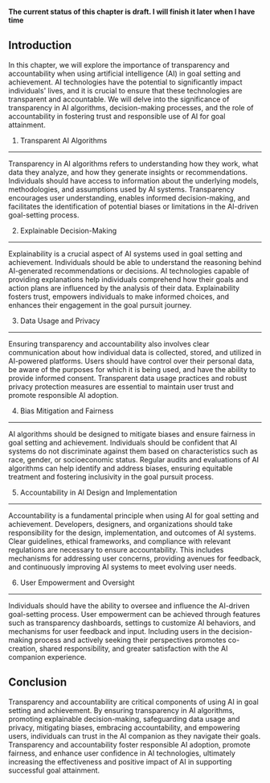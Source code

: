 **The current status of this chapter is draft. I will finish it later when I have time**

Introduction
------------

In this chapter, we will explore the importance of transparency and accountability when using artificial intelligence (AI) in goal setting and achievement. AI technologies have the potential to significantly impact individuals' lives, and it is crucial to ensure that these technologies are transparent and accountable. We will delve into the significance of transparency in AI algorithms, decision-making processes, and the role of accountability in fostering trust and responsible use of AI for goal attainment.

1. Transparent AI Algorithms
----------------------------

Transparency in AI algorithms refers to understanding how they work, what data they analyze, and how they generate insights or recommendations. Individuals should have access to information about the underlying models, methodologies, and assumptions used by AI systems. Transparency encourages user understanding, enables informed decision-making, and facilitates the identification of potential biases or limitations in the AI-driven goal-setting process.

2. Explainable Decision-Making
------------------------------

Explainability is a crucial aspect of AI systems used in goal setting and achievement. Individuals should be able to understand the reasoning behind AI-generated recommendations or decisions. AI technologies capable of providing explanations help individuals comprehend how their goals and action plans are influenced by the analysis of their data. Explainability fosters trust, empowers individuals to make informed choices, and enhances their engagement in the goal pursuit journey.

3. Data Usage and Privacy
-------------------------

Ensuring transparency and accountability also involves clear communication about how individual data is collected, stored, and utilized in AI-powered platforms. Users should have control over their personal data, be aware of the purposes for which it is being used, and have the ability to provide informed consent. Transparent data usage practices and robust privacy protection measures are essential to maintain user trust and promote responsible AI adoption.

4. Bias Mitigation and Fairness
-------------------------------

AI algorithms should be designed to mitigate biases and ensure fairness in goal setting and achievement. Individuals should be confident that AI systems do not discriminate against them based on characteristics such as race, gender, or socioeconomic status. Regular audits and evaluations of AI algorithms can help identify and address biases, ensuring equitable treatment and fostering inclusivity in the goal pursuit process.

5. Accountability in AI Design and Implementation
-------------------------------------------------

Accountability is a fundamental principle when using AI for goal setting and achievement. Developers, designers, and organizations should take responsibility for the design, implementation, and outcomes of AI systems. Clear guidelines, ethical frameworks, and compliance with relevant regulations are necessary to ensure accountability. This includes mechanisms for addressing user concerns, providing avenues for feedback, and continuously improving AI systems to meet evolving user needs.

6. User Empowerment and Oversight
---------------------------------

Individuals should have the ability to oversee and influence the AI-driven goal-setting process. User empowerment can be achieved through features such as transparency dashboards, settings to customize AI behaviors, and mechanisms for user feedback and input. Including users in the decision-making process and actively seeking their perspectives promotes co-creation, shared responsibility, and greater satisfaction with the AI companion experience.

Conclusion
----------

Transparency and accountability are critical components of using AI in goal setting and achievement. By ensuring transparency in AI algorithms, promoting explainable decision-making, safeguarding data usage and privacy, mitigating biases, embracing accountability, and empowering users, individuals can trust in the AI companion as they navigate their goals. Transparency and accountability foster responsible AI adoption, promote fairness, and enhance user confidence in AI technologies, ultimately increasing the effectiveness and positive impact of AI in supporting successful goal attainment.
